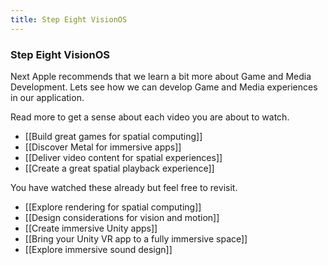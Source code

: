 ```yaml
---
title: Step Eight VisionOS
---
```


### Step Eight VisionOS

Next Apple recommends that we learn a bit more about Game and Media Development. Lets see how we can develop Game and Media experiences in our application.


Read more to get a sense about each video you are about to watch. 

- [[Build great games for spatial computing]]
- [[Discover Metal for immersive apps]]
- [[Deliver video content for spatial experiences]]
- [[Create a great spatial playback experience]]

You have watched these already but feel free to revisit.
- [[Explore rendering for spatial computing]]
- [[Design considerations for vision and motion]]
- [[Create immersive Unity apps]]
- [[Bring your Unity VR app to a fully immersive space]]
- [[Explore immersive sound design]]
